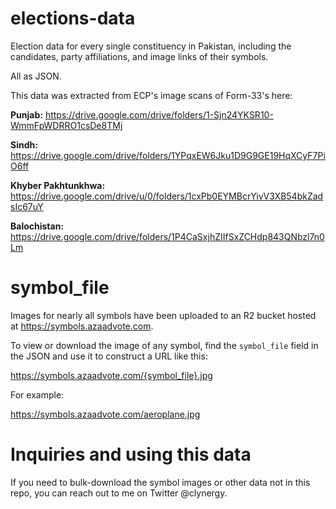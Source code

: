 # elections-data

Election data for every single constituency in Pakistan, including the candidates, party affiliations, and image links of their symbols.

All as JSON.

This data was extracted from ECP's image scans of Form-33's here:

**Punjab:** https://drive.google.com/drive/folders/1-Sjn24YKSR10-WmmFpWDRRO1csDe8TMj

**Sindh:** https://drive.google.com/drive/folders/1YPqxEW6Jku1D9G9GE19HqXCyF7PiO6ff

**Khyber Pakhtunkhwa:** https://drive.google.com/drive/u/0/folders/1cxPb0EYMBcrYivV3XB54bkZadsIc67uY

**Balochistan:** https://drive.google.com/drive/folders/1P4CaSxjhZIIfSxZCHdp843QNbzl7n0Lm

# symbol_file

Images for nearly all symbols have been uploaded to an R2 bucket hosted at https://symbols.azaadvote.com.

To view or download the image of any symbol, find the `symbol_file` field in the JSON and use it to construct a URL like this:

https://symbols.azaadvote.com/{symbol_file}.jpg

For example:

https://symbols.azaadvote.com/aeroplane.jpg

# Inquiries and using this data

If you need to bulk-download the symbol images or other data not in this repo, you can reach out to me on Twitter @clynergy.